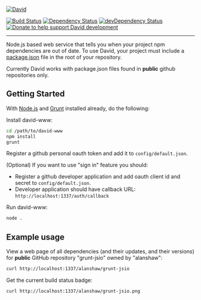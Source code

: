 [![David](https://raw.github.com/alanshaw/david-www/master/david.png)](https://david-dm.org/)

[![Build Status](https://img.shields.io/travis/alanshaw/david-www/master.svg?style=flat)](https://travis-ci.org/alanshaw/david-www)
[![Dependency Status](https://david-dm.org/alanshaw/david-www.svg?style=flat)](https://david-dm.org/alanshaw/david-www)
[![devDependency Status](https://david-dm.org/alanshaw/david-www/dev-status.svg?style=flat)](https://david-dm.org/alanshaw/david-www#info=devDependencies)
[![Donate to help support David development](http://img.shields.io/gratipay/_alanshaw.svg?style=flat)](https://www.gittip.com/_alanshaw/)
___

Node.js based web service that tells you when your project npm dependencies are out of date.
To use David, your project must include a [package.json](https://www.npmjs.org/doc/files/package.json.html)
file in the root of your repository.

Currently David works with package.json files found in __public__ github repositories only.

Getting Started
---------------

With [Node.js](http://nodejs.org/) and [Grunt](http://gruntjs.com/) installed already,
do the following:

Install david-www:

```sh
cd /path/to/david-www
npm install
grunt
```

Register a github personal oauth token and add it to `config/default.json`.  

(Optional) If you want to use "sign in" feature you should:
* Register a github developer application and add oauth client id and secret to `config/default.json`.
* Developer application should have callback URL: `http://localhost:1337/auth/callback`


Run david-www:

```sh
node .
```


Example usage
-------------

View a web page of all dependencies (and their updates, and their versions)
for __public__ GitHub repository "grunt-jsio" owned by "alanshaw":

```sh
curl http://localhost:1337/alanshaw/grunt-jsio
```

Get the current build status badge:

```sh
curl http://localhost:1337/alanshaw/grunt-jsio.png
```
